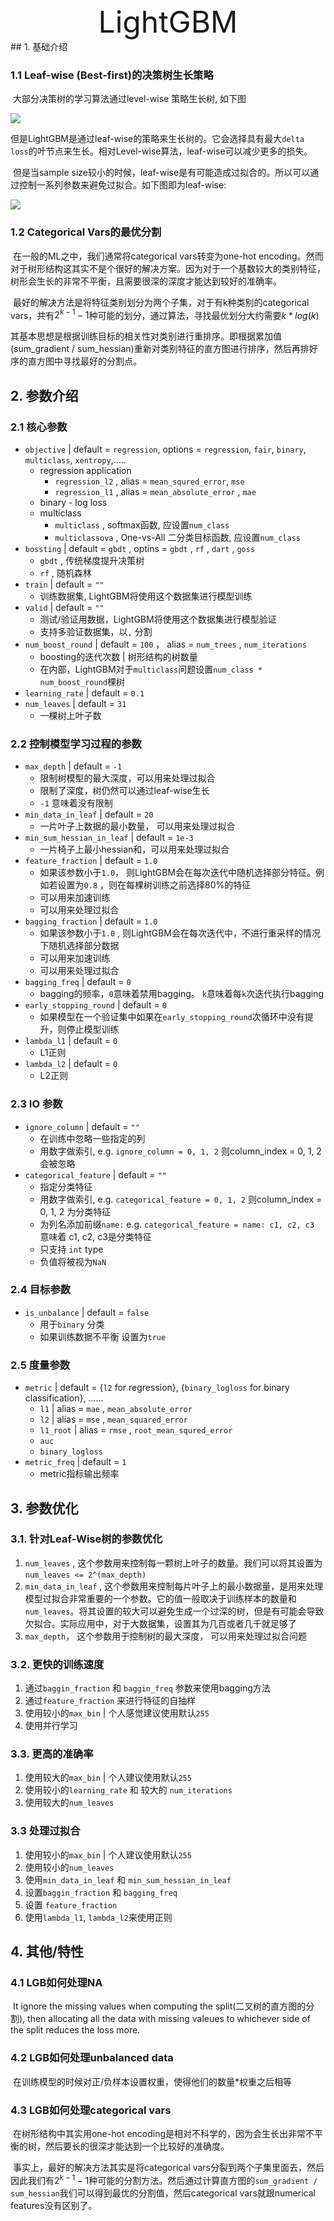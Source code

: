 <center><font size = 10>LightGBM</font></center>
## 1. 基础介绍

### 1.1 Leaf-wise (Best-first)的决策树生长策略

​	大部分决策树的学习算法通过level-wise 策略生长树, 如下图

![](./img/1.1-1.jpg)

​	但是LightGBM是通过leaf-wise的策略来生长树的。它会选择具有最大`delta loss`的叶节点来生长。相对Level-wise算法，leaf-wise可以减少更多的损失。

​	但是当sample size较小的时候，leaf-wise是有可能造成过拟合的。所以可以通过控制一系列参数来避免过拟合。如下图即为leaf-wise:

![](./img/1.1-2.jpg)



### 1.2 Categorical Vars的最优分割

​	在一般的ML之中，我们通常将categorical vars转变为one-hot encoding。然而对于树形结构这其实不是个很好的解决方案。因为对于一个基数较大的类别特征，树形会生长的非常不平衡，且需要很深的深度才能达到较好的准确率。

​	最好的解决方法是将特征类别划分为两个子集，对于有k种类别的categorical vars，共有$2^{k-1} - 1$种可能的划分，通过算法，寻找最优划分大约需要$k * log(k)$

​	其基本思想是根据训练目标的相关性对类别进行重排序。即根据累加值(sum_gradient / sum_hessian)重新对类别特征的直方图进行排序，然后再排好序的直方图中寻找最好的分割点。



## 2. 参数介绍

### 2.1 核心参数

- `objective` | default = `regression`, options = `regression`, `fair`, `binary`, `multiclass`, `xentropy`,…..
  - regression application
    - `regression_l2` , alias = `mean_squred_error`, `mse`
    - `regression_l1` , alias = `mean_absolute_error` , `mae`
  - binary - log loss
  - multiclass
    - `multiclass` , softmax函数, 应设置`num_class`
    - `multiclassova` , One-vs-All 二分类目标函数, 应设置`num_class`
- `bossting` | default = `gbdt` , optins = `gbdt` , `rf` , `dart` , `goss` 
  - `gbdt` , 传统梯度提升决策树
  - `rf` , 随机森林
- `train` | default = `""`
  - 训练数据集, LightGBM将使用这个数据集进行模型训练
- `valid` | default = `""`
  - 测试/验证用数据，LightGBM将使用这个数据集进行模型验证
  - 支持多验证数据集，以`,` 分割
- `num_boost_round` | default = `100` ， alias = `num_trees` , `num_iterations`
  - boosting的迭代次数 | 树形结构的树数量
  - 在内部，LightGBM对于`multiclass`问题设置`num_class * num_boost_round`棵树
- `learning_rate` | default = `0.1`
- `num_leaves` | default = `31`
  - 一棵树上叶子数



### 2.2 控制模型学习过程的参数

- `max_depth` | default = `-1`
  - 限制树模型的最大深度，可以用来处理过拟合
  - 限制了深度，树仍然可以通过leaf-wise生长
  - `-1` 意味着没有限制
- `min_data_in_leaf` | default = `20`
  - 一片叶子上数据的最小数量， 可以用来处理过拟合
- `min_sum_hessian_in_leaf` | default = `1e-3`
  - 一片椅子上最小hessian和，可以用来处理过拟合
- `feature_fraction` | default = `1.0`
  - 如果该参数小于`1.0`， 则LightGBM会在每次迭代中随机选择部分特征。例如若设置为`0.8` ，则在每棵树训练之前选择80%的特征
  - 可以用来加速训练
  - 可以用来处理过拟合
- `bagging_fraction` | default = `1.0`
  - 如果该参数小于`1.0` , 则LightGBM会在每次迭代中，不进行重采样的情况下随机选择部分数据
  - 可以用来加速训练
  - 可以用来处理过拟合
- `bagging_freq` | default = `0`
  - bagging的频率，`0`意味着禁用bagging。 `k`意味着每`k`次迭代执行bagging
- `early_stopping_round` | default = `0`
  - 如果模型在一个验证集中如果在`early_stopping_round`次循环中没有提升，则停止模型训练
- `lambda_l1` | default = `0`
  - L1正则
- `lambda_l2` | default = `0`
  - L2正则



### 2.3 IO 参数

- `ignore_column` | default = `""`
  - 在训练中忽略一些指定的列
  - 用数字做索引, e.g. `ignore_column = 0, 1, 2` 则column_index = 0, 1, 2 会被忽略
- `categorical_feature` | default = `""`
  - 指定分类特征
  - 用数字做索引, e.g. `categorical_feature = 0, 1, 2` 则column_index = 0, 1, 2 为分类特征
  - 为列名添加前缀`name:` e.g. `categorical_feature = name: c1, c2, c3` 意味着 c1, c2, c3是分类特征
  - 只支持 `int` type
  - 负值将被视为`NaN`



### 2.4 目标参数

- `is_unbalance` |  default = `false`
  - 用于`binary` 分类
  - 如果训练数据不平衡 设置为`true`



### 2.5 度量参数

- `metric` | default = {`l2` for regression}, {`binary_logloss` for binary classification}, …...
  - `l1` | alias = `mae` , `mean_absolute_error`
  - `l2` | alias = `mse` , `mean_squared_error`
  - `l1_root` | alias = `rmse` , `root_mean_squred_error`
  - `auc`
  - `binary_logloss`
- `metric_freq` | default = `1`
  - metric指标输出频率



## 3. 参数优化

### 3.1. 针对Leaf-Wise树的参数优化

1. `num_leaves` , 这个参数用来控制每一颗树上叶子的数量。我们可以将其设置为`num_leaves <= 2^(max_depth)` 
2. `min_data_in_leaf` , 这个参数用来控制每片叶子上的最小数据量，是用来处理模型过拟合非常重要的一个参数。它的值一般取决于训练样本的数量和`num_leaves`。将其设置的较大可以避免生成一个过深的树，但是有可能会导致欠拟合。实际应用中，对于大数据集，设置其为几百或者几千就足够了
3. `max_depth`， 这个参数用于控制树的最大深度， 可以用来处理过拟合问题



### 3.2. 更快的训练速度

1. 通过`baggin_fraction` 和 `baggin_freq` 参数来使用bagging方法
2. 通过`feature_fraction` 来进行特征的自抽样
3. 使用较小的`max_bin` | 个人感觉建议使用默认`255`
4. 使用并行学习



### 3.3. 更高的准确率

1. 使用较大的`max_bin` | 个人建议使用默认`255`
2. 使用较小的`learning_rate` 和 较大的 `num_iterations`
3. 使用较大的`num_leaves`



### 3.3 处理过拟合

1. 使用较小的`max_bin` | 个人建议使用默认`255`
2. 使用较小的`num_leaves`
3. 使用`min_data_in_leaf` 和 `min_sum_hessian_in_leaf`
4. 设置`baggin_fraction` 和 `bagging_freq`
5. 设置 `feature_fraction`
6. 使用`lambda_l1`, `lambda_l2`来使用正则



## 4. 其他/特性

### 4.1 LGB如何处理NA

​	It ignore the missing values when computing the split(二叉树的直方图的分割), then allocating all the data with missing valeues to whichever side of the split reduces the loss more.



### 4.2 LGB如何处理unbalanced data

​	在训练模型的时候对正/负样本设置权重，使得他们的数量*权重之后相等



### 4.3 LGB如何处理categorical vars

​	在树形结构中其实用one-hot encoding是相对不科学的，因为会生长出非常不平衡的树，然后要长的很深才能达到一个比较好的准确度。

​	事实上，最好的解决方法其实是将categorical vars分裂到两个子集里面去，然后因此我们有$2^{k-1}-1$种可能的分割方法。然后通过计算直方图的`sum_gradient / sum_hessian`我们可以得到最优的分割值，然后categorical vars就跟numerical features没有区别了。